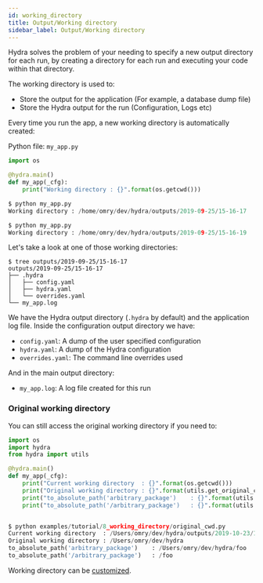```yaml
---
id: working_directory
title: Output/Working directory
sidebar_label: Output/Working directory
---
```


Hydra solves the problem of your needing to specify a new output directory for each run, by 
creating a directory for each run and executing your code within that directory.

The working directory is used to:
* Store the output for the application (For example, a database dump file)
* Store the Hydra output for the run (Configuration, Logs etc)

Every time you run the app, a new working directory is automatically created:

Python file: `my_app.py`
```python
import os

@hydra.main()
def my_app(_cfg):
    print("Working directory : {}".format(os.getcwd()))

$ python my_app.py
Working directory : /home/omry/dev/hydra/outputs/2019-09-25/15-16-17

$ python my_app.py
Working directory : /home/omry/dev/hydra/outputs/2019-09-25/15-16-19
```

Let's take a look at one of those working directories:
```text
$ tree outputs/2019-09-25/15-16-17
outputs/2019-09-25/15-16-17
├── .hydra
│   ├── config.yaml
│   ├── hydra.yaml
│   └── overrides.yaml
└── my_app.log
```

We have the Hydra output directory (`.hydra` by default) and the application log file.
Inside the configuration output directory we have:
* `config.yaml`: A dump of the user specified configuration
* `hydra.yaml`: A dump of the Hydra configuration
* `overrides.yaml`: The command line overrides used

And in the main output directory:
* `my_app.log`: A log file created for this run

### Original working directory

You can still access the original working directory if you need to:

```python
import os
import hydra
from hydra import utils

@hydra.main()
def my_app(_cfg):
    print("Current working directory  : {}".format(os.getcwd()))
    print("Original working directory : {}".format(utils.get_original_cwd()))
    print("to_absolute_path('arbitrary_package')    : {}".format(utils.to_absolute_path("arbitrary_package")))
    print("to_absolute_path('/arbitrary_package')   : {}".format(utils.to_absolute_path("/arbitrary_package")))


$ python examples/tutorial/8_working_directory/original_cwd.py
Current working directory  : /Users/omry/dev/hydra/outputs/2019-10-23/10-53-03
Original working directory : /Users/omry/dev/hydra
to_absolute_path('arbitrary_package')    : /Users/omry/dev/hydra/foo
to_absolute_path('/arbitrary_package')   : /foo
```


Working directory can be [customized](../configure_hydra/workdir.md).
